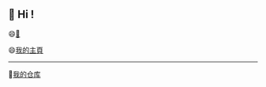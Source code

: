 
<!--空行-->

## 👋 Hi !

😄[📮](mailto:lifan.icu/) &nbsp;&nbsp; </br>

😄[我的主頁](https://lifan.icu/) &nbsp;&nbsp; </br>


--------

🤫[我的仓库](https://s1.imagehub.cc/images/2024/01/02/ad3e491ae044301242f2bb7fc4607c57.jpeg) &nbsp;&nbsp; </br>




